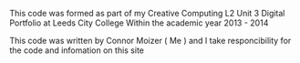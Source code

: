 This code was formed as part of my Creative Computing L2 Unit 3 Digital Portfolio at Leeds City College Within the academic year 2013 - 2014 

This code was written by Connor Moizer ( Me ) and I take responcibility for the code and infomation on this site 
